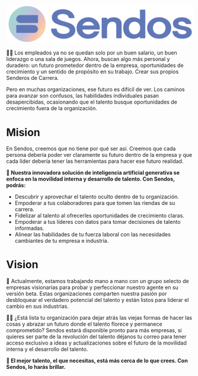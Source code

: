![sendos](assets/img/sendos_logo.png)

🙋‍♀️ Los empleados ya no se quedan solo por un buen salario, un buen liderazgo o una sala de juegos. Ahora, buscan algo más personal y duradero: un futuro prometedor dentro de la empresa, oportunidades de crecimiento y un sentido de propósito en su trabajo. Crear sus propios Senderos de Carrera.

Pero en muchas organizaciones, ese futuro es difícil de ver. Los caminos para avanzar son confusos, las habilidades individuales pasan desapercibidas, ocasionando que el talento busque oportunidades de crecimiento fuera de la organización.

# Mision
En Sendos, creemos que no tiene por qué ser así. Creemos que cada persona debería poder ver claramente su futuro dentro de la empresa y que cada líder debería tener las herramientas para hacer ese futuro realidad.


**🌈 Nuestra innovadora solución de inteligencia artificial generativa se enfoca en la movilidad interna y desarrollo de talento. Con Sendos, podrás:**

- Descubrir y aprovechar el talento oculto dentro de tu organización.
- Empoderar a tus colaboradores para que tomen las riendas de su carrera.
- Fidelizar al talento al ofrecerles oportunidades de crecimiento claras.
- Empoderar a tus líderes con datos para tomar decisiones de talento informadas.
- Alinear las habilidades de tu fuerza laboral con las necesidades cambiantes de tu empresa e industria.

# Vision
🍿 Actualmente, estamos trabajando mano a mano con un grupo selecto de empresas visionarias para probar y perfeccionar nuestro agente en su versión beta. Estas organizaciones comparten nuestra pasión por desbloquear el verdadero potencial del talento y están listos para liderar el cambio en sus industrias.

👩‍💻 ¿Está lista tu organización para dejar atrás las viejas formas de hacer las cosas y abrazar un futuro donde el talento florece y permanece comprometido?
Sendos estará disponible pronto para más empresas, si quieres ser parte de la revolución del talento déjanos tu correo para tener acceso exclusivo a ideas y actualizaciones sobre el futuro de la movilidad interna y el desarrollo del talento.

**🧙 El mejor talento, el que necesitas, está más cerca de lo que crees. Con Sendos, lo harás brillar.**